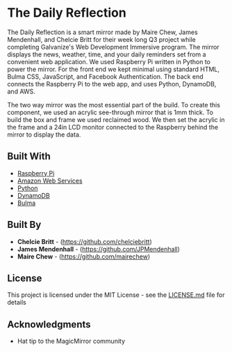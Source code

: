 # The Daily Reflection

The Daily Reflection is a smart mirror made by Maire Chew, James Mendenhall, and Chelcie Britt for their week long Q3 project while completing Galvanize's Web Development Immersive program. The mirror displays the news, weather, time, and your daily reminders set from a convenient web application.
We used Raspberry Pi written in Python to power the mirror. For the front end we kept minimal using standard HTML, Bulma CSS, JavaScript, and Facebook Authentication. The back end connects the Raspberry Pi to the web app, and uses Python, DynamoDB, and AWS.

The two way mirror was the most essential part of the build. To create this component, we used an acrylic see-through mirror that is 1mm thick. To build the box and frame we used reclaimed wood. We then set the acrylic in the frame and a 24in LCD monitor connected to the Raspberry behind the mirror to display the data.

## Built With

* [Raspberry Pi](https://www.raspberrypi.org/)
* [Amazon Web Services](https://aws.amazon.com/)
* [Python](https://www.python.org/)
* [DynamoDB](https://aws.amazon.com/dynamodb/)
* [Bulma](https://bulma.io/)

## Built By

* **Chelcie Britt** - (https://github.com/chelciebritt)
* **James Mendenhall** - (https://github.com/JPMendenhall)
* **Maire Chew** - (https://github.com/mairechew)

## License

This project is licensed under the MIT License - see the [LICENSE.md](LICENSE.md) file for details

## Acknowledgments

* Hat tip to the MagicMirror community
